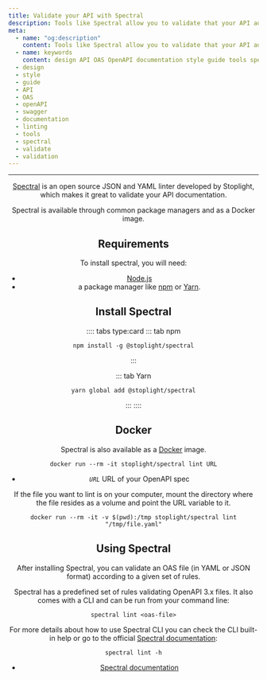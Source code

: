 ```yaml
---
title: Validate your API with Spectral
description: Tools like Spectral allow you to validate that your API adheres to standards
meta:
  - name: "og:description"
    content: Tools like Spectral allow you to validate that your API adheres to standards
  - name: keywords
    content: design API OAS OpenAPI documentation style guide tools spectral validate validation
  - design
  - style
  - guide
  - API
  - OAS
  - openAPI
  - swagger
  - documentation
  - linting
  - tools
  - spectral
  - validate
  - validation
---
```


<Header/>

---

[Spectral](https://github.com/stoplightio/spectral "Spectral website") is an open source JSON and YAML linter developed by Stoplight,
which makes it great to validate your API documentation.

Spectral is available through common package managers and as a Docker image.

## Requirements

To install spectral, you will need:

- [Node.js](https://nodejs.org/en/ "Node.js website")
- a package manager like [npm](https://www.npmjs.com/ "npm website") or [Yarn](https://yarnpkg.com/ "Yarn website").

## Install Spectral

:::: tabs type:card
::: tab npm

```shell
npm install -g @stoplight/spectral
```

:::

::: tab Yarn

```shell
yarn global add @stoplight/spectral
```

:::
::::

## Docker

Spectral is also available as a [Docker](https://www.docker.com/ "Docker website") image.

```shell
docker run --rm -it stoplight/spectral lint URL
```

- *`URL`* URL of your OpenAPI spec

If the file you want to lint is on your computer,
mount the directory where the file resides as a volume and point the URL variable to it.

```shell
docker run --rm -it -v $(pwd):/tmp stoplight/spectral lint "/tmp/file.yaml"
```

## Using Spectral

After installing Spectral, you can validate an OAS file (in YAML or JSON format) according to a given set of rules.

Spectral has a predefined set of rules validating OpenAPI 3.x files.
It also comes with a CLI and can be run from your command line:

```shell
spectral lint <oas-file>
```

For more details about how to use Spectral CLI you can check the CLI built-in help
or go to the official [Spectral documentation](https://stoplight.io/p/docs/gh/stoplightio/spectral/docs/guides/cli.md "Spectral website"):

```shell
spectral lint -h
```

<RRead>

- [Spectral documentation](https://meta.stoplight.io/docs/spectral/README.md "Spectral docs")

</RRead>
